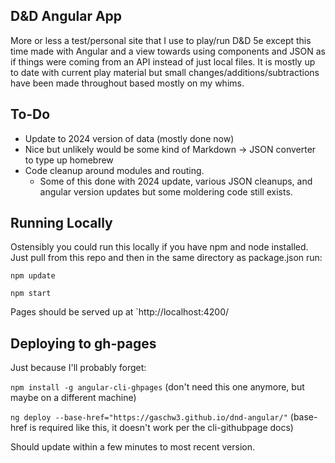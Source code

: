 ## D&D Angular App
More or less a test/personal site that I use to play/run D&D 5e except this time made with Angular and a view towards using components and JSON as if things were coming from an API instead of just local files. It is mostly up to date with current play material but small changes/additions/subtractions have been made throughout based mostly on my whims.

## To-Do
* Update to 2024 version of data (mostly done now)
* Nice but unlikely would be some kind of Markdown -> JSON converter to type up homebrew
* Code cleanup around modules and routing.
  * Some of this done with 2024 update, various JSON cleanups, and angular version updates but some moldering code still exists.

## Running Locally
Ostensibly you could run this locally if you have npm and node installed. Just pull from this repo and then in the same directory as package.json run:

`npm update`

`npm start`

Pages should be served up at `http://localhost:4200/

## Deploying to gh-pages
Just because I'll probably forget:

`npm install -g angular-cli-ghpages` (don't need this one anymore, but maybe on a different machine)

`ng deploy --base-href="https://gaschw3.github.io/dnd-angular/"` (base-href is required like this, it doesn't work per the cli-githubpage docs)

Should update within a few minutes to most recent version.